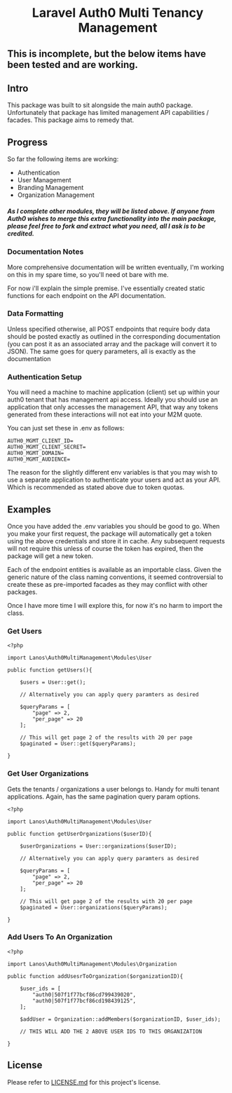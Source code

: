 <h1 align=center>
	Laravel Auth0 Multi Tenancy Management 
</h1>

## This is incomplete, but the below items have been tested and are working.

## Intro

This package was built to sit alongside the main auth0 package. Unfortunately that package has limited management API capabilities / facades. This package aims to remedy that.

## Progress

So far the following items are working:

- Authentication
- User Management
- Branding Management
- Organization Management

##### As I complete other modules, they will be listed above. If anyone from Auth0 wishes to merge this extra functionality into the main package, please feel free to fork and extract what you need, all I ask is to be credited.

### Documentation Notes 

More comprehensive documentation will be written eventually, I'm working on this in my spare time, so you'll need ot bare with me.

For now i'll explain the simple premise. I've essentially created static functions for each endpoint on the API documentation.

### Data Formatting
Unless specified otherwise, all POST endpoints that require body data should be posted exactly as outlined in the corresponding documentation (you can post it as an associated array and the package will convert it to JSON). The same goes for query parameters, all is exactly as the documentation

### Authentication Setup
You will need a machine to machine application (client) set up within your auth0 tenant that has management api access. Ideally you should use an application that only accesses the management API, that way any tokens generated from these interactions will not eat into your M2M quote.

You can just set these in .env as follows:

````
AUTH0_MGMT_CLIENT_ID=
AUTH0_MGMT_CLIENT_SECRET=
AUTH0_MGMT_DOMAIN=
AUTH0_MGMT_AUDIENCE=
````

The reason for the slightly different env variables is that you may wish to use a separate application to authenticate your users and act as your API. Which is recommended as stated above due to token quotas.

## Examples

Once you have added the .env variables you should be good to go. When you make your first request, the package will automatically get a token using the above credentials and store it in cache. Any subsequent requests will not require this unless of course the token has expired, then the package will get a new token.

Each of the endpoint entities is available as an importable class. Given the generic nature of the class naming conventions, it seemed controversial to create these as pre-imported facades as they may conflict with other packages.

Once I have more time I will explore this, for now it's no harm to import the class.

### Get Users

````
<?php

import Lanos\Auth0MultiManagement\Modules\User

public function getUsers(){

    $users = User::get();
    
    // Alternatively you can apply query paramters as desired
    
    $queryParams = [
        "page" => 2,
        "per_page" => 20
    ];
    
    // This will get page 2 of the results with 20 per page
    $paginated = User::get($queryParams);

}

````

### Get User Organizations

Gets the tenants / organizations a user belongs to. Handy for multi tenant applications. Again, has the same pagination query param options.

````
<?php

import Lanos\Auth0MultiManagement\Modules\User

public function getUserOrganizations($userID){

    $userOrganizations = User::organizations($userID);
    
    // Alternatively you can apply query paramters as desired
    
    $queryParams = [
        "page" => 2,
        "per_page" => 20
    ];
    
    // This will get page 2 of the results with 20 per page
    $paginated = User::organizations($queryParams);

}

````

### Add Users To An Organization

````
<?php

import Lanos\Auth0MultiManagement\Modules\Organization

public function addUsesrToOrganization($organizationID){

    $user_ids = [
        "auth0|507f1f77bcf86cd799439020",
        "auth0|507f1f77bcf86cd198439125",
    ];

    $addUser = Organization::addMembers($organizationID, $user_ids);

    // THIS WILL ADD THE 2 ABOVE USER IDS TO THIS ORGANIZATION

}

````

## License

Please refer to [LICENSE.md](https://github.com/l4nos/laravel-auth0-multi-tenancy/blob/main/LICENSE) for this project's license.
